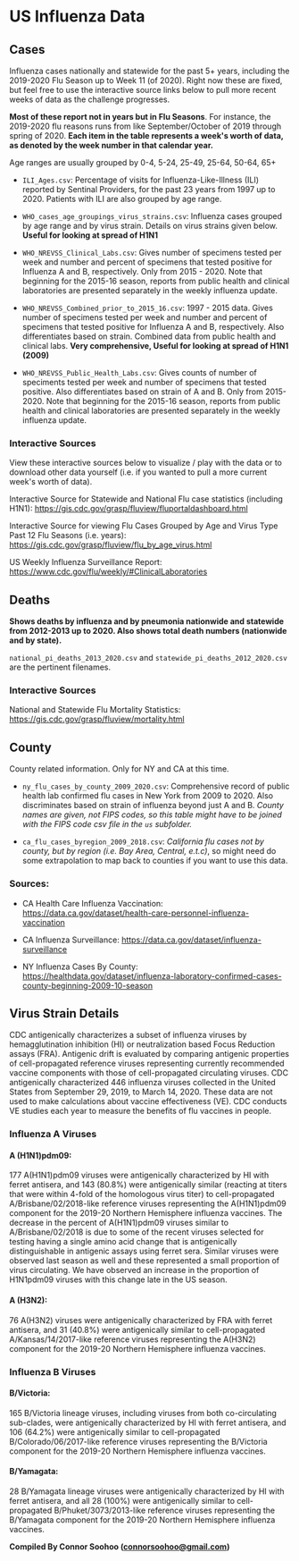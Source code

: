 # US Influenza Data

## Cases

Influenza cases nationally and statewide for the past 5+ years, including the 2019-2020 Flu Season up to Week 11 (of 2020). Right now these are fixed, but feel free to use the interactive source links below to pull more recent weeks of data as the  challenge progresses.

**Most of these report not in years but in Flu Seasons**. For instance, the 2019-2020 flu reasons runs from like September/October of 2019 through spring of 2020. **Each item in the table represents a week's worth of data, as denoted by the week number in that calendar year.**

Age ranges are usually grouped by 0-4, 5-24, 25-49, 25-64, 50-64, 65+

* `ILI_Ages.csv`: Percentage of visits for Influenza-Like-Illness (ILI) reported by Sentinal Providers, for the past 23 years from 1997 up to 2020. Patients with ILI are also grouped by age range.

* `WHO_cases_age_groupings_virus_strains.csv`: Influenza cases grouped by age range and by virus strain. Details on virus strains given below. **Useful for looking at spread of H1N1**

* `WHO_NREVSS_Clinical_Labs.csv`:  Gives number of specimens tested per week and number and percent of specimens that tested positive for Influenza A and B, respectively. Only from 2015 - 2020. Note that beginning for the 2015-16 season, reports from public health and clinical laboratories are presented separately in the weekly influenza update.

* `WHO_NREVSS_Combined_prior_to_2015_16.csv`: 1997 - 2015 data. Gives number of specimens tested per week and number and percent of specimens that tested positive for Influenza A and B, respectively. Also differentiates based on strain. Combined data from public health and clinical labs.  **Very comprehensive, Useful for looking at spread of H1N1 (2009)**

* `WHO_NREVSS_Public_Health_Labs.csv`:  Gives counts of number of speciments tested per week and number  of specimens that tested positive. Also differentiates based on strain of A and B. Only from 2015-2020. Note that beginning for the 2015-16 season, reports from public health and clinical laboratories are presented separately in the weekly influenza update.


### Interactive Sources

View these interactive sources below to  visualize / play with the data or to download other data yourself  (i.e. if you wanted to pull a more current week's worth of data).

Interactive Source for Statewide and National Flu case statistics (including H1N1):  https://gis.cdc.gov/grasp/fluview/fluportaldashboard.html

Interactive Source for viewing Flu Cases Grouped by Age and Virus Type Past 12 Flu Seasons (i.e. years): https://gis.cdc.gov/grasp/fluview/flu_by_age_virus.html

US Weekly Influenza Surveillance Report: https://www.cdc.gov/flu/weekly/#ClinicalLaboratories

## Deaths

**Shows deaths by influenza and by pneumonia nationwide and statewide from 2012-2013 up to 2020. Also shows total death numbers (nationwide and by state).**

`national_pi_deaths_2013_2020.csv` and `statewide_pi_deaths_2012_2020.csv` are the pertinent filenames.

### Interactive Sources

National and Statewide Flu Mortality Statistics:  
https://gis.cdc.gov/grasp/fluview/mortality.html

## County

County related information. Only for NY and CA at this time.

* `ny_flu_cases_by_county_2009_2020.csv`: Comprehensive record of public health lab confirmed flu cases in New York from 2009 to 2020. Also discriminates based on strain of influenza beyond just A and B. *County names are given, not FIPS codes,
so this table might have to be joined with the FIPS code csv file in the `us` subfolder.*

* `ca_flu_cases_byregion_2009_2018.csv`: *California flu cases not by county, but by region  (i.e. Bay Area, Central, e.t.c)*, so might need do some extrapolation to map back to counties if you want to use this data.

### Sources:

* CA Health Care Influenza Vaccination: https://data.ca.gov/dataset/health-care-personnel-influenza-vaccination

* CA Influenza Surveillance: https://data.ca.gov/dataset/influenza-surveillance

* NY Influenza Cases By County: https://healthdata.gov/dataset/influenza-laboratory-confirmed-cases-county-beginning-2009-10-season

## Virus Strain Details

CDC antigenically characterizes a subset of influenza viruses by hemagglutination inhibition (HI) or neutralization based Focus Reduction assays (FRA). Antigenic drift is evaluated by comparing antigenic properties of cell-propagated reference viruses representing currently recommended vaccine components with those of cell-propagated circulating viruses. CDC antigenically characterized 446 influenza viruses collected in the United States from September 29, 2019, to March 14, 2020. These data are not used to make calculations about vaccine effectiveness (VE). CDC conducts VE studies each year to measure the benefits of flu vaccines in people.

### Influenza A Viruses

#### A (H1N1)pdm09:

177 A(H1N1)pdm09 viruses were antigenically characterized by HI with ferret antisera, and 143 (80.8%) were antigenically similar (reacting at titers that were within 4-fold of the homologous virus titer) to cell-propagated A/Brisbane/02/2018-like reference viruses representing the A(H1N1)pdm09 component for the 2019-20 Northern Hemisphere influenza vaccines. The decrease in the percent of A(H1N1)pdm09 viruses similar to A/Brisbane/02/2018 is due to some of the recent viruses selected for testing having a single amino acid change that is antigenically distinguishable in antigenic assays using ferret sera. Similar viruses were observed last season as well and these represented a small proportion of virus circulating. We have observed an increase in the proportion of H1N1pdm09 viruses with this change late in the US season.

#### A (H3N2):

76 A(H3N2) viruses were antigenically characterized by FRA with ferret antisera, and 31 (40.8%) were antigenically similar to cell-propagated A/Kansas/14/2017-like reference viruses representing the A(H3N2) component for the 2019-20 Northern Hemisphere influenza vaccines.

### Influenza B Viruses

#### B/Victoria:

165 B/Victoria lineage viruses, including viruses from both co-circulating sub-clades, were antigenically characterized by HI with ferret antisera, and 106 (64.2%) were antigenically similar to cell-propagated B/Colorado/06/2017-like reference viruses representing the B/Victoria component for the 2019-20 Northern Hemisphere influenza vaccines.

#### B/Yamagata:

28 B/Yamagata lineage viruses were antigenically characterized by HI with ferret antisera, and all 28 (100%) were antigenically similar to cell-propagated B/Phuket/3073/2013-like reference viruses representing the B/Yamagata component for the 2019-20 Northern Hemisphere influenza vaccines.

**Compiled By Connor Soohoo (connorsoohoo@gmail.com)**
